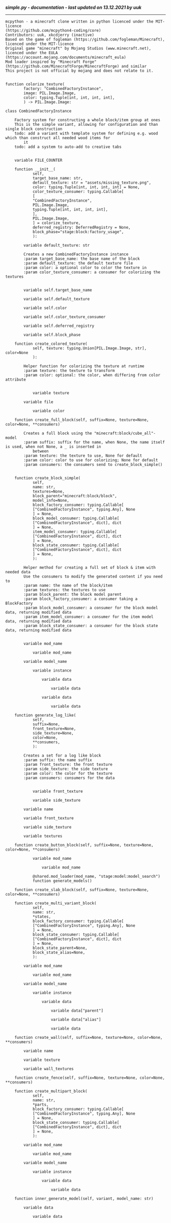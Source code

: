 ***simple.py - documentation - last updated on 13.12.2021 by uuk***
___

    mcpython - a minecraft clone written in python licenced under the MIT-licence 
    (https://github.com/mcpython4-coding/core)
    Contributors: uuk, xkcdjerry (inactive)
    Based on the game of fogleman (https://github.com/fogleman/Minecraft), licenced under the MIT-licence
    Original game "minecraft" by Mojang Studios (www.minecraft.net), licenced under the EULA
    (https://account.mojang.com/documents/minecraft_eula)
    Mod loader inspired by "Minecraft Forge" (https://github.com/MinecraftForge/MinecraftForge) and similar
    This project is not official by mojang and does not relate to it.


    function colorize_texture(
            factory: "CombinedFactoryInstance",
            image: PIL.Image.Image,
            color: typing.Tuple[int, int, int, int],
            ) -> PIL.Image.Image:

    class CombinedFactoryInstance
        
        Factory system for constructing a whole block/item group at ones
        This is the simple variant, allowing for configuration and than single block construction
        todo: add a variant with template system for defining e.g. wood which than construct all needed wood items for
            it
        todo: add a system to auto-add to creative tabs


        variable FILE_COUNTER

        function __init__(
                self,
                target_base_name: str,
                default_texture: str = "assets/missing_texture.png",
                color: typing.Tuple[int, int, int, int] = None,
                color_texture_consumer: typing.Callable[
                [
                "CombinedFactoryInstance",
                PIL.Image.Image,
                typing.Tuple[int, int, int, int],
                ],
                PIL.Image.Image,
                ] = colorize_texture,
                deferred_registry: DeferredRegistry = None,
                block_phase="stage:block:factory_usage",
                ):

            variable default_texture: str
            
            Creates a new CombinedFactoryInstance instance
            :param target_base_name: the base name of the block
            :param default_texture: the default texture file
            :param color: a optional color to color the texture in
            :param color_texture_consumer: a consumer for colorizing the textures


            variable self.target_base_name

            variable self.default_texture

            variable self.color

            variable self.color_texture_consumer

            variable self.deferred_registry

            variable self.block_phase

        function create_colored_texture(
                self, texture: typing.Union[PIL.Image.Image, str], color=None
                ):
            
            Helper function for colorizing the texture at runtime
            :param texture: the texture to transform
            :param color: optional: the color, when differing from color attribute


                variable texture

            variable file

                variable color

        function create_full_block(self, suffix=None, texture=None, color=None, **consumers)
            
            Creates a full block using the "minecraft:block/cube_all"-model
            :param suffix: suffix for the name, when None, the name itself is used, when not None, a _ is inserted in
                between
            :param texture: the texture to use, None for default
            :param color: color to use for colorizing; None for default
            :param consumers: the consumers send to create_block_simple()


        function create_block_simple(
                self,
                name: str,
                textures=None,
                block_parent="minecraft:block/block",
                model_info=None,
                block_factory_consumer: typing.Callable[
                ["CombinedFactoryInstance", typing.Any], None
                ] = None,
                block_model_consumer: typing.Callable[
                ["CombinedFactoryInstance", dict], dict
                ] = None,
                item_model_consumer: typing.Callable[
                ["CombinedFactoryInstance", dict], dict
                ] = None,
                block_state_consumer: typing.Callable[
                ["CombinedFactoryInstance", dict], dict
                ] = None,
                ):
            
            Helper method for creating a full set of block & item with needed data
            Use the consumers to modify the generated content if you need to
            :param name: the name of the block/item
            :param textures: the textures to use
            :param block_parent: the block model parent
            :param block_factory_consumer: a consumer taking a BlockFactory
            :param block_model_consumer: a consumer for the block model data, returning modified data
            :param item_model_consumer: a consumer for the item model data, returning modified data
            :param block_state_consumer: a consumer for the block state data, returning modified data


            variable mod_name

                variable mod_name

            variable model_name

                variable instance

                    variable data

                        variable data

                    variable data

                        variable data

        function generate_log_like(
                self,
                suffix=None,
                front_texture=None,
                side_texture=None,
                color=None,
                **consumers,
                ):
            
            Creates a set for a log like block
            :param suffix: the name suffix
            :param front_texture: the front texture
            :param side_texture: the side texture
            :param color: the color for the texture
            :param consumers: consumers for the data


                variable front_texture

                variable side_texture

            variable name

            variable front_texture

            variable side_texture

            variable textures

        function create_button_block(self, suffix=None, texture=None, color=None, **consumers)

                variable mod_name

                    variable mod_name

                @shared.mod_loader(mod_name, "stage:model:model_search")
                function generate_models()

        function create_slab_block(self, suffix=None, texture=None, color=None, **consumers)

        function create_multi_variant_block(
                self,
                name: str,
                *states,
                block_factory_consumer: typing.Callable[
                ["CombinedFactoryInstance", typing.Any], None
                ] = None,
                block_state_consumer: typing.Callable[
                ["CombinedFactoryInstance", dict], dict
                ] = None,
                block_state_parent=None,
                block_state_alias=None,
                ):

            variable mod_name

                variable mod_name

            variable model_name

                variable instance

                    variable data

                        variable data["parent"]

                        variable data["alias"]

                        variable data

        function create_wall(self, suffix=None, texture=None, color=None, **consumers)

            variable name

            variable texture

            variable wall_textures

        function create_fence(self, suffix=None, texture=None, color=None, **consumers)

        function create_multipart_block(
                self,
                name: str,
                *parts,
                block_factory_consumer: typing.Callable[
                ["CombinedFactoryInstance", typing.Any], None
                ] = None,
                block_state_consumer: typing.Callable[
                ["CombinedFactoryInstance", dict], dict
                ] = None,
                ):

            variable mod_name

                variable mod_name

            variable model_name

                variable instance

                    variable data

                        variable data

        function inner_generate_model(self, variant, model_name: str)

            variable data

                variable data